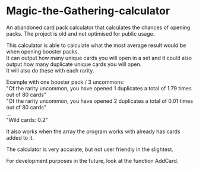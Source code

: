 # Magic-the-Gathering-calculator
An abandoned card pack calculator that calculates the chances of opening packs. The project is old and not optimised for public usage.  

This calculator is able to calculate what the most average result would be when opening booster packs.  
It can output how many unique cards you will open in a set and it could also output how many duplicate unique cards you will open.  
It will also do these with each rarity.  

Example with one booster pack / 3 uncommons:  
"Of the rarity uncommon, you have opened 1 duplicates a total of 1.79 times out of 80 cards"  
"Of the rarity uncommon, you have opened 2 duplicates a total of 0.01 times out of 80 cards"  
...  
"Wild cards: 0.2"  

It also works when the array the program works with already has cards added to it.

The calculator is very accurate, but not user friendly in the slightest.  

For development purposes in the future, look at the function AddCard.
